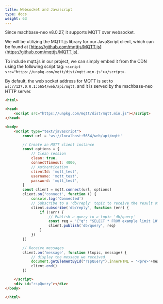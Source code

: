 ```yaml
---
title: Websocket and Javascript
type: docs
weight: 63
---
```


Since machbase-neo v8.0.27, it supports MQTT over websocket.

We will be utilizing the MQTT.js library for our JavaScript client, which can be found at [https://github.com/mqttjs/MQTT.js](https://github.com/mqttjs/MQTT.js).

To include mqtt.js in our project, we can simply embed it from the CDN using the following script tag: `<script src="https://unpkg.com/mqtt/dist/mqtt.min.js"></script>`.

By default, the web socket address for MQTT is set to `ws://127.0.0.1:5654/web/api/mqtt`, and it is served by the machbase-neo HTTP server.


```html
<html>

<head>
    <script src="https://unpkg.com/mqtt/dist/mqtt.min.js"></script>
</head>

<body>
    <script type="text/javascript">
        const url = 'ws://localhost:5654/web/api/mqtt'

        // Create an MQTT client instance
        const options = {
            // Clean session
            clean: true,
            connectTimeout: 4000,
            // Authentication
            clientId: 'mqtt_test',
            username: 'mqtt_test',
            password: 'mqtt_test',
        }
        const client = mqtt.connect(url, options)
        client.on('connect', function () {
            console.log('Connected')
            // Subscribe to a 'db/reply' topic to receive the result of our query
            client.subscribe('db/reply', function (err) {
                if (!err) {
                    // Publish a query to a topic 'db/query'
                    const req = '{"q": "SELECT * FROM example limit 10", "format":"box", "precision": 2}'
                    client.publish('db/query', req)
                }
            })
        })

        // Receive messages
        client.on('message', function (topic, message) {
            // display the message we received
            document.getElementById("rspQuery").innerHTML = '<pre>'+message.toString()+'</pre>'
            client.end()
        })

    </script>
    <div id="rspQuery"></div>
</body>

</html>
```